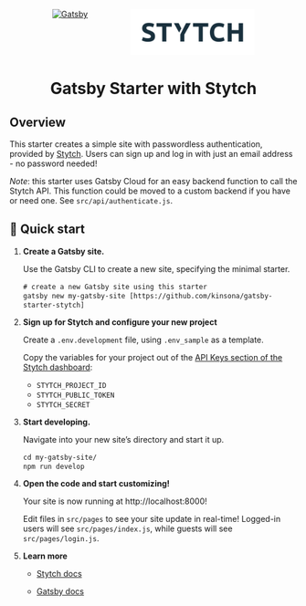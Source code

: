 <p align="center" style="display:flex; justify-content:space-evenly">
  <a href="https://www.gatsbyjs.com/?utm_source=starter&utm_medium=readme&utm_campaign=minimal-starter">
    <img alt="Gatsby" src="https://www.gatsbyjs.com/Gatsby-Monogram.svg" height="80" />
  </a>
  <a href="https://www.stytch.com">
    <img alt="Stytch" src="src/images/Stytch wordmark - charcoal.svg" height="80" />
  </a>
</p>
<h1 align="center">
  Gatsby Starter with Stytch
</h1>

## Overview

This starter creates a simple site with passwordless authentication, provided by [Stytch](https://stytch.com/).  Users can sign up and log in with just an email address - no password needed! 

*Note*: this starter uses Gatsby Cloud for an easy backend function to call the Stytch API. This function could be moved to a custom backend if you have or need one.  See `src/api/authenticate.js`.

## 🚀 Quick start

1.  **Create a Gatsby site.**

    Use the Gatsby CLI to create a new site, specifying the minimal starter.

    ```shell
    # create a new Gatsby site using this starter
    gatsby new my-gatsby-site [https://github.com/kinsona/gatsby-starter-stytch]
    ```

2.  **Sign up for Stytch and configure your new project**

    Create a `.env.development` file, using `.env_sample` as a template.

    Copy the variables for your project out of the [API Keys section of the Stytch dashboard](https://stytch.com/dashboard/api-keys):

      - `STYTCH_PROJECT_ID`
      - `STYTCH_PUBLIC_TOKEN`
      - `STYTCH_SECRET`

3.  **Start developing.**

    Navigate into your new site’s directory and start it up.

    ```shell
    cd my-gatsby-site/
    npm run develop
    ```

4.  **Open the code and start customizing!**

    Your site is now running at http://localhost:8000!

    Edit files in `src/pages` to see your site update in real-time! Logged-in users will see `src/pages/index.js`, while guests will see `src/pages/login.js`.

5.  **Learn more**

    - [Stytch docs](https://stytch.com/docs/home)

    - [Gatsby docs](https://www.gatsbyjs.com/docs)
